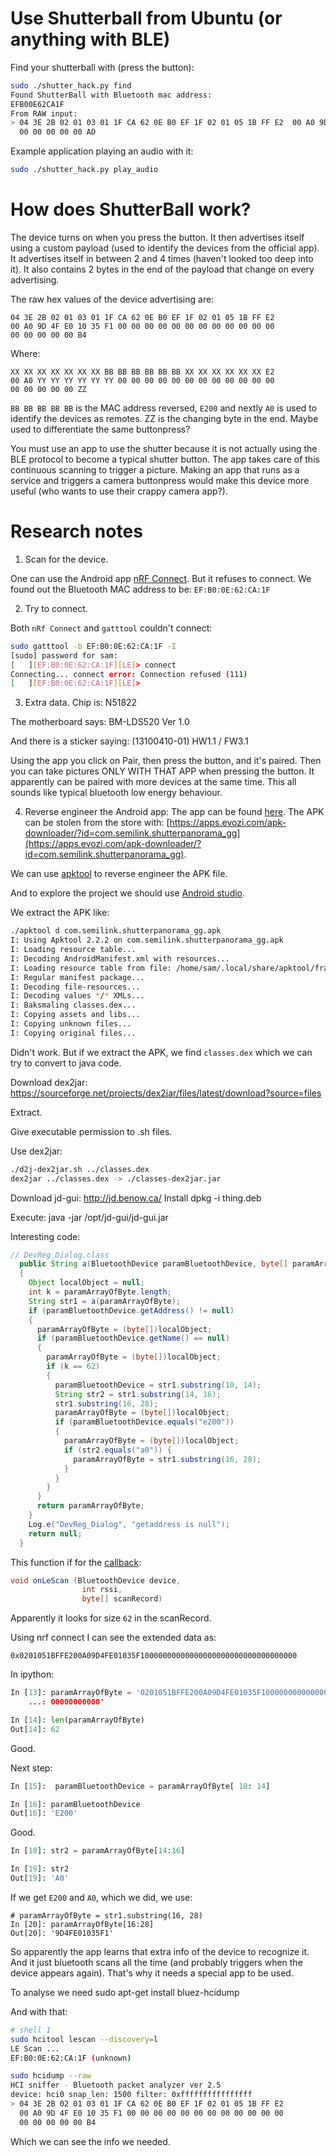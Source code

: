 # Use Shutterball from Ubuntu (or anything with BLE)
Find your shutterball with (press the button):
```bash
sudo ./shutter_hack.py find
Found ShutterBall with Bluetooth mac address:
EFB00E62CA1F
From RAW input:
> 04 3E 2B 02 01 03 01 1F CA 62 0E B0 EF 1F 02 01 05 1B FF E2  00 A0 9D 4F E0 10 35 F1 00 00 00 00 00 00 00 00 00 00 00 00 
  00 00 00 00 00 AD
```

Example application playing an audio with it:
```bash
sudo ./shutter_hack.py play_audio
```

# How does ShutterBall work?
The device turns on when you press the button. It then advertises itself using a custom payload (used to identify the devices from the official app). It advertises itself in between 2 and 4 times (haven't looked too deep into it). It also contains 2 bytes in the end of the payload that change on every advertising.

The raw hex values of the device advertising are:
```
04 3E 2B 02 01 03 01 1F CA 62 0E B0 EF 1F 02 01 05 1B FF E2 
00 A0 9D 4F E0 10 35 F1 00 00 00 00 00 00 00 00 00 00 00 00 
00 00 00 00 00 B4
```

Where:
```
XX XX XX XX XX XX XX BB BB BB BB BB BB XX XX XX XX XX XX E2 
00 A0 YY YY YY YY YY YY 00 00 00 00 00 00 00 00 00 00 00 00 
00 00 00 00 00 ZZ
```
`BB BB BB BB BB` is the MAC address reversed, `E200` and nextly `A0` is used to identify the devices as remotes. ZZ is the changing byte in the end. Maybe used to differentiate the same buttonpress?

You must use an app to use the shutter because it is not actually using the BLE protocol to become a typical shutter button. The app takes care of this continuous scanning to trigger a picture. Making an app that runs as a service and triggers a camera buttonpress would make this device more useful (who wants to use their crappy camera app?).


# Research notes
1. Scan for the device.

One can use the Android app [nRF Connect](https://play.google.com/store/apps/details?id=no.nordicsemi.android.mcp&hl=en). But it refuses to connect. We found out the Bluetooth MAC address to be: `EF:B0:0E:62:CA:1F`

2. Try to connect.

Both `nRf Connect` and `gatttool` couldn't connect:
```bash
sudo gatttool -b EF:B0:0E:62:CA:1F -I
[sudo] password for sam: 
[   ][EF:B0:0E:62:CA:1F][LE]> connect
Connecting... connect error: Connection refused (111)
[   ][EF:B0:0E:62:CA:1F][LE]>
```

3. Extra data.
Chip is: N51822

The motherboard says: BM-LDS520 Ver 1.0

And there is a sticker saying: (13100410-01) HW1.1 / FW3.1

Using the app you click on Pair, then press the button, and it's paired. Then you can take pictures ONLY WITH THAT APP when pressing the button. It apparently can be paired with more devices at the same time. This all sounds like typical bluetooth low energy behaviour.



4. Reverse engineer the Android app:
The app can be found [here](https://play.google.com/store/apps/details?id=com.semilink.shutterpanorama_gg). The APK can be stolen from the store with: [https://apps.evozi.com/apk-downloader/?id=com.semilink.shutterpanorama_gg](https://apps.evozi.com/apk-downloader/?id=com.semilink.shutterpanorama_gg).

We can use [apktool](https://ibotpeaches.github.io/Apktool/install/) to reverse engineer the APK file.

And to explore the project we should use [Android studio](https://developer.android.com/studio/install.html).

We extract the APK like:
```bash
./apktool d com.semilink.shutterpanorama_gg.apk 
I: Using Apktool 2.2.2 on com.semilink.shutterpanorama_gg.apk
I: Loading resource table...
I: Decoding AndroidManifest.xml with resources...
I: Loading resource table from file: /home/sam/.local/share/apktool/framework/1.apk
I: Regular manifest package...
I: Decoding file-resources...
I: Decoding values */* XMLs...
I: Baksmaling classes.dex...
I: Copying assets and libs...
I: Copying unknown files...
I: Copying original files...
```

Didn't work. But if we extract the APK, we find `classes.dex` which we can try to convert to java code.

Download dex2jar: https://sourceforge.net/projects/dex2jar/files/latest/download?source=files

Extract.

Give executable permission to .sh files.

Use dex2jar:
```bash
./d2j-dex2jar.sh ../classes.dex 
dex2jar ../classes.dex -> ./classes-dex2jar.jar
```
Download jd-gui: http://jd.benow.ca/
Install
    dpkg -i thing.deb

Execute:
    java -jar /opt/jd-gui/jd-gui.jar

Interesting code:
```java
// DevReg_Dialog.class
  public String a(BluetoothDevice paramBluetoothDevice, byte[] paramArrayOfByte)
  {
    Object localObject = null;
    int k = paramArrayOfByte.length;
    String str1 = a(paramArrayOfByte);
    if (paramBluetoothDevice.getAddress() != null)
    {
      paramArrayOfByte = (byte[])localObject;
      if (paramBluetoothDevice.getName() == null)
      {
        paramArrayOfByte = (byte[])localObject;
        if (k == 62)
        {
          paramBluetoothDevice = str1.substring(10, 14);
          String str2 = str1.substring(14, 16);
          str1.substring(16, 28);
          paramArrayOfByte = (byte[])localObject;
          if (paramBluetoothDevice.equals("e200"))
          {
            paramArrayOfByte = (byte[])localObject;
            if (str2.equals("a0")) {
              paramArrayOfByte = str1.substring(16, 28);
            }
          }
        }
      }
      return paramArrayOfByte;
    }
    Log.e("DevReg_Dialog", "getaddress is null");
    return null;
  }
```
This function if for the [callback](https://developer.android.com/reference/android/bluetooth/BluetoothAdapter.LeScanCallback.html):
```java 
void onLeScan (BluetoothDevice device, 
                int rssi, 
                byte[] scanRecord)
```



Apparently it looks for size `62` in the scanRecord.

Using nrf connect I can see the extended data as:

`0x0201051BFFE200A09D4FE01035F10000000000000000000000000000000000`

In ipython:
```python
In [13]: paramArrayOfByte = '0201051BFFE200A09D4FE01035F100000000000000000000000
    ...: 00000000000'

In [14]: len(paramArrayOfByte)
Out[14]: 62
```

Good.

Next step:
```python
In [15]:  paramBluetoothDevice = paramArrayOfByte[ 10: 14]

In [16]: paramBluetoothDevice
Out[16]: 'E200'
```
Good.
```python
In [18]: str2 = paramArrayOfByte[14:16]

In [19]: str2
Out[19]: 'A0'
```

If we get `E200` and `A0`, which we did, we use:
```
# paramArrayOfByte = str1.substring(16, 28)
In [20]: paramArrayOfByte[16:28]
Out[20]: '9D4FE01035F1'
```

So apparently the app learns that extra info of the device to recognize it. And it just bluetooth scans all the time (and probably triggers when the device appears again). That's why it needs a special app to be used.

To analyse we need
    sudo apt-get install bluez-hcidump

And with that:
```bash
# shell 1
sudo hcitool lescan --discovery=l
LE Scan ...
EF:B0:0E:62:CA:1F (unknown)
```

```bash
sudo hcidump --raw
HCI sniffer - Bluetooth packet analyzer ver 2.5
device: hci0 snap_len: 1500 filter: 0xffffffffffffffff
> 04 3E 2B 02 01 03 01 1F CA 62 0E B0 EF 1F 02 01 05 1B FF E2 
  00 A0 9D 4F E0 10 35 F1 00 00 00 00 00 00 00 00 00 00 00 00 
  00 00 00 00 00 B4
```

Which we can see the info we needed.



